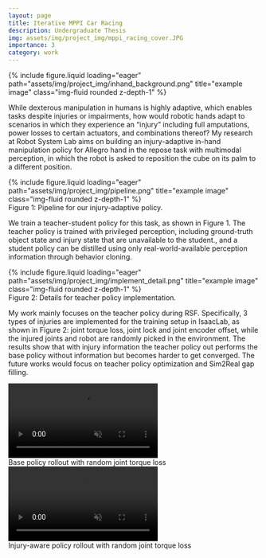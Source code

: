 ```yaml
---
layout: page
title: Iterative MPPI Car Racing
description: Undergraduate Thesis
img: assets/img/project_img/mppi_racing_cover.JPG
importance: 3
category: work
---
```


<div class="row">
    <div class="col-sm mt-3 mt-md-0">
        {% include figure.liquid loading="eager" path="assets/img/project_img/inhand_background.png" title="example image" class="img-fluid rounded z-depth-1" %}
    </div>
</div>
<div class="caption">
</div>

While dexterous manipulation in humans is highly adaptive, which enables tasks despite injuries or impairments, how would robotic hands adapt to scenarios in which they experience an “injury” including full amputations, power losses to certain actuators, and combinations thereof? My research at Robot System Lab aims on building an injury-adaptive in-hand manipulation policy for Allegro hand in the repose task with multimodal perception, in which the robot is asked to reposition the cube on its palm to a different position.


<div class="row">
    <div class="col-sm mt-3 mt-md-0">
        {% include figure.liquid loading="eager" path="assets/img/project_img/pipeline.png" title="example image" class="img-fluid rounded z-depth-1" %}
    </div>
</div>
<div class="caption">
    Figure 1: Pipeline for our injury-adaptive policy.
</div>

We train a teacher-student policy for this task, as shown in Figure 1. The teacher policy is trained with privileged perception, including ground-truth object state and injury state that are unavailable to the student., and a student policy can be distilled using only real-world-available perception information through behavior cloning. 

<div class="row">
    <div class="col-sm mt-3 mt-md-0">
        {% include figure.liquid loading="eager" path="assets/img/project_img/implement_detail.png" title="example image" class="img-fluid rounded z-depth-1" %}
    </div>
</div>
<div class="caption">
    Figure 2: Details for teacher policy implementation.
</div>

My work mainly focuses on the teacher policy during RSF. Specifically, 3 types of injuries are implemented for the training setup in IsaacLab, as shown in Figure 2: joint torque loss, joint lock and joint encoder offset, while the injured joints and robot are randomly picked in the environment. The results show that with injury information the teacher policy out performs the base policy without information but becomes harder to get converged. The future works would focus on teacher policy optimization and Sim2Real gap filling.


<div class="row">
  <div class="col-sm mt-3 mt-md-0">
    <video class="img-fluid rounded z-depth-1" src="/assets/video/random_joint_torque_loss_base_policy.mp4" autoplay muted loop playsinline controls></video>
    <div class="caption">Base policy rollout with random joint torque loss</div>
  </div>
  <div class="col-sm mt-3 mt-md-0">
    <video class="img-fluid rounded z-depth-1" src="/assets/video/random_joint_torque_loss_injury_policy.mp4" autoplay muted loop playsinline controls></video>
    <div class="caption">Injury-aware policy rollout with random joint torque loss</div>
  </div>
</div>
